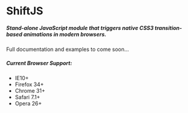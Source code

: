 # ShiftJS

##### Stand-alone JavaScript module that triggers native CSS3 transition-based animations in modern browsers.

Full documentation and examples to come soon...

##### Current Browser Support:

* IE10+
* Firefox 34+
* Chrome 31+
* Safari 7.1+
* Opera 26+